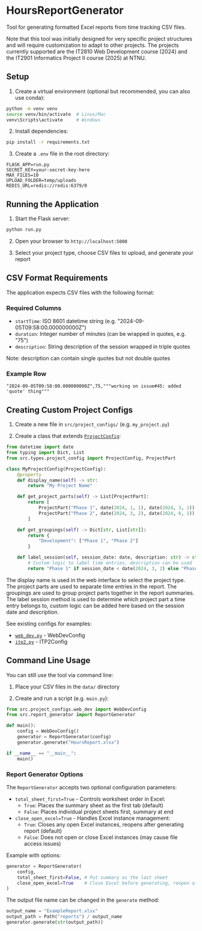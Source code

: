 # HoursReportGenerator

Tool for generating formatted Excel reports from time tracking CSV files.

Note that this tool was initially designed for very specific project structures and will require customization to adapt to other projects. The projects currently supported are the IT2810 Web Development course (2024) and the IT2901 Informatics Project II course (2025) at NTNU.

## Setup

1. Create a virtual environment (optional but recommended, you can also use conda):

```bash
python -m venv venv
source venv/bin/activate  # Linux/Mac
venv\Scripts\activate     # Windows
```

2. Install dependencies:

```bash
pip install -r requirements.txt
```

3. Create a `.env` file in the root directory:

```env
FLASK_APP=run.py
SECRET_KEY=your-secret-key-here
MAX_FILES=10
UPLOAD_FOLDER=temp/uploads
REDIS_URL=redis://redis:6379/0
```

## Running the Application

1. Start the Flask server:

```bash
python run.py
```

2. Open your browser to `http://localhost:5000`

3. Select your project type, choose CSV files to upload, and generate your report

## CSV Format Requirements

The application expects CSV files with the following format:

### Required Columns
- `startTime`: ISO 8601 datetime string (e.g. "2024-09-05T09:58:00.000000000Z")
- `duration`: Integer number of minutes (can be wrapped in quotes, e.g. "75")
- `description`: String description of the session wrapped in triple quotes 

Note: description can contain single quotes but not double quotes

### Example Row
```csv
"2024-09-05T09:58:00.000000000Z",75,"""working on issue#45: added 'quote' thing"""
```

## Creating Custom Project Configs

1. Create a new file in `src/project_configs/` (e.g. `my_project.py`)

2. Create a class that extends [`ProjectConfig`](src/project_configs/project_config.py):

```python
from datetime import date
from typing import Dict, List
from src.types.project_config import ProjectConfig, ProjectPart

class MyProjectConfig(ProjectConfig):
    @property
    def display_name(self) -> str:
        return "My Project Name"

    def get_project_parts(self) -> List[ProjectPart]:
        return [
            ProjectPart("Phase 1", date(2024, 1, 1), date(2024, 3, 1)),
            ProjectPart("Phase 2", date(2024, 3, 2), date(2024, 6, 1))
        ]

    def get_groupings(self) -> Dict[str, List[str]]:
        return {
            "Development": ["Phase 1", "Phase 2"]
        }

    def label_session(self, session_date: date, description: str) -> str:
        # Custom logic to label time entries, description can be used
        return "Phase 1" if session_date < date(2024, 3, 2) else "Phase 2"
```

The display name is used in the web interface to select the project type. The project parts are used to separate time entries in the report. The groupings are used to group project parts together in the report summaries. The label session method is used to determine which project part a time entry belongs to, custom logic can be added here based on the session date and description.

See existing configs for examples:
- [`web_dev.py`](src/project_configs/web_dev.py) - WebDevConfig 
- [`itp2.py`](src/project_configs/itp2.py) - ITP2Config



## Command Line Usage

You can still use the tool via command line:

1. Place your CSV files in the `data/` directory

2. Create and run a script (e.g. `main.py`):
```python
from src.project_configs.web_dev import WebDevConfig
from src.report_generator import ReportGenerator

def main():
    config = WebDevConfig()
    generator = ReportGenerator(config)
    generator.generate("HoursReport.xlsx")

if __name__ == "__main__":
    main()
```

### Report Generator Options

The `ReportGenerator` accepts two optional configuration parameters:

- `total_sheet_first=True` - Controls worksheet order in Excel:
  - `True`: Places the summary sheet as the first tab (default)
  - `False`: Places individual project sheets first, summary at end
- `close_open_excel=True` - Handles Excel instance management:
  - `True`: Closes any open Excel instances, reopens after generating report (default)
  - `False`: Does not open or close Excel instances (may cause file access issues)

Example with options:
```python
generator = ReportGenerator(
    config,
    total_sheet_first=False, # Put summary as the last sheet
    close_open_excel=True    # Close Excel before generating, reopen after
)
```

The output file name can be changed in the `generate` method:
```python
output_name = "ExampleReport.xlsx"
output_path = Path("reports") / output_name
generator.generate(str(output_path))
```